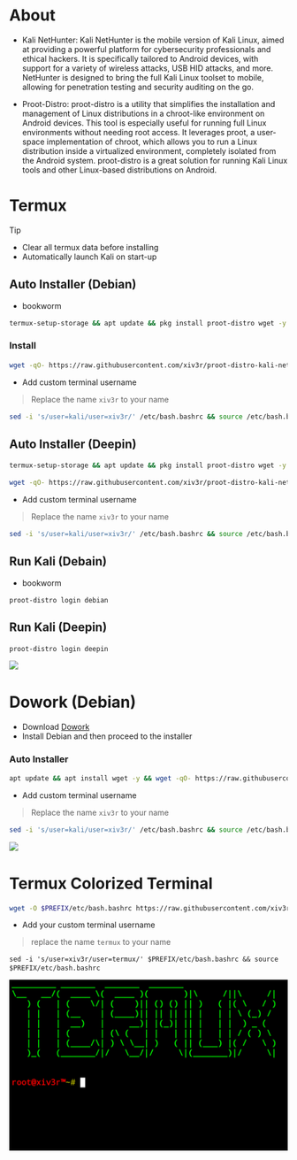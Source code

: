 # About
- Kali NetHunter:
Kali NetHunter is the mobile version of Kali Linux, aimed at providing a powerful platform for cybersecurity professionals and ethical hackers. It is specifically tailored to Android devices, with support for a variety of wireless attacks, USB HID attacks, and more. NetHunter is designed to bring the full Kali Linux toolset to mobile, allowing for penetration testing and security auditing on the go.

- Proot-Distro:
proot-distro is a utility that simplifies the installation and management of Linux distributions in a chroot-like environment on Android devices. This tool is especially useful for running full Linux environments without needing root access. It leverages proot, a user-space implementation of chroot, which allows you to run a Linux distribution inside a virtualized environment, completely isolated from the Android system. proot-distro is a great solution for running Kali Linux tools and other Linux-based distributions on Android.

# Termux
>[!Tip]
> - Clear all termux data before installing
> - Automatically launch Kali on start-up

## Auto Installer (Debian)
- bookworm
```sh
termux-setup-storage && apt update && pkg install proot-distro wget -y && echo "clear && proot-distro login debian" >> $PREFIX/etc/bash.bashrc && proot-distro install debian && proot-distro login debian
```
### Install
```sh
wget -qO- https://raw.githubusercontent.com/xiv3r/proot-distro-kali-nethunter/refs/heads/main/kali-proot-distro.sh | sh
```
- Add custom terminal username
> Replace the name `xiv3r` to your name
```sh
sed -i 's/user=kali/user=xiv3r/' /etc/bash.bashrc && source /etc/bash.bashrc
```
## Auto Installer (Deepin)
```sh
termux-setup-storage && apt update && pkg install proot-distro wget -y && echo "clear && proot-distro login deepin" >> $PREFIX/etc/bash.bashrc && proot-distro install deepin && proot-distro login deepin
```
```sh
wget -qO- https://raw.githubusercontent.com/xiv3r/proot-distro-kali-nethunter/refs/heads/main/deepin-kali-proot-distro.sh | sh
```
- Add custom terminal username
> Replace the name `xiv3r` to your name
```sh
sed -i 's/user=kali/user=xiv3r/' /etc/bash.bashrc && source /etc/bash.bashrc
```
## Run Kali (Debain)
- bookworm
```
proot-distro login debian
```
## Run Kali (Deepin)
```
proot-distro login deepin
```
<image src="https://github.com/xiv3r/proot-distro-kali-nethunter/blob/main/src/kali.png">


# Dowork (Debian)
- Download [Dowork](https://github.com/PangBaiWork/Dowork/releases/download/stable1.1/app-release-arm64-1.1.apk)
- Install Debian and then proceed to the installer

### Auto Installer
```sh
apt update && apt install wget -y && wget -qO- https://raw.githubusercontent.com/xiv3r/proot-distro-kali-nethunter/refs/heads/main/kali-dowork.sh | sh
```
- Add custom terminal username
> Replace the name `xiv3r` to your name
```sh
sed -i 's/user=kali/user=xiv3r/' /etc/bash.bashrc && source /etc/bash.bashrc
```
<image src="https://github.com/xiv3r/proot-distro-kali-nethunter/blob/main/src/kali.png">

# Termux Colorized Terminal
```sh
wget -O $PREFIX/etc/bash.bashrc https://raw.githubusercontent.com/xiv3r/proot-distro-kali-nethunter/refs/heads/main/termux-color
```
- Add your custom terminal username
> replace the name `termux` to your name
```
sed -i 's/user=xiv3r/user=termux/' $PREFIX/etc/bash.bashrc && source $PREFIX/etc/bash.bashrc
```
<img src="https://github.com/xiv3r/proot-distro-kali-nethunter/blob/main/src/termux-color.png">
